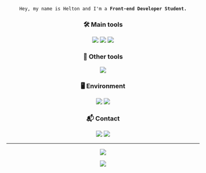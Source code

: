 
<p align="center"> 
 <code> Hey, my name is Helton and I'm a <strong>Front-end Developer Student.</strong> </code>
</p>

<h3 align="center"> 🛠️ Main tools</h3>
 
 <p align="center">
 <img src="https://img.shields.io/badge/HTML5-E34F26?style=for-the-badge&logo=html5&logoColor=white">
 <img src="https://img.shields.io/badge/CSS3-1572B6?style=for-the-badge&logo=css3&logoColor=white">
 <img src= "https://img.shields.io/badge/JavaScript-323330?style=for-the-badge&logo=javascript&logoColor=F7DF1E">
 </p> 

<h3 align="center"> 🧰 Other tools</h3>
<p align="center"> 
 <img src="https://img.shields.io/badge/git-%23F05033.svg?style=for-the-badge&logo=git&logoColor=white">
</p>
  

<h3 align="center"> 🖥️ Environment</h3>
<p align="center">
<img src="https://img.shields.io/badge/Visual%20Studio%20Code-0078d7.svg?style=for-the-badge&logo=visual-studio-code&logoColor=white">
<img src="https://img.shields.io/badge/github-%23121011.svg?style=for-the-badge&logo=github&logoColor=white">
</p>
 
<h3 align="center"> 📬 Contact </h3>
<p align="center">
 <a href="mailto:heltonp04@gmail.com?subject=Hello Helton! from GitHub"><img src="https://img.shields.io/badge/Gmail-D14836?style=for-the-badge&logo=gmail&logoColor=white"></a>
 <a href="https://www.linkedin.com/in/heltonp21" target="_blank"><img src="https://img.shields.io/badge/linkedin-%230077B5.svg?style=for-the-badge&logo=linkedin&logoColor=white"></a>
</p>

<hr>

<p align="center">
<a href="https://github.com/heltonp21/heltonp21"> 
<img src="https://github-readme-stats.vercel.app/api?username=heltonp21&show_icons=true&theme=radical" />
</a>
</p>

<p align="center">
<a href="https://github.com/heltonp21/heltonp21"> 
<img src="https://github-readme-stats.vercel.app/api/top-langs/?username=heltonp21&layout=compact&theme=radical" />
</a>
</p>


<!-- [![Helton GitHub stats](https://github-readme-stats.vercel.app/api?username=heltonp21&show_icons=true&theme=radical)](https://https://github.com/heltonp21/heltonp21) -->

<!--  -->
<!-- [![Top Langs](https://github-readme-stats.vercel.app/api/top-langs/?username=JOAOVIDALNT&layout=compact&theme=radical)](https://github.com/heltonp21/heltonp21) -->

